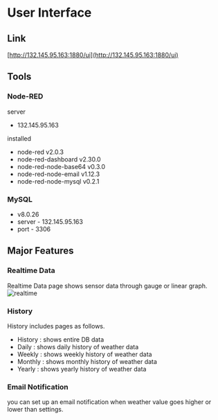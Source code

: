 # User Interface


## Link


[http://132.145.95.163:1880/ui](http://132.145.95.163:1880/ui) 

## Tools


### Node-RED

server

- 132.145.95.163

installed

- node-red v2.0.3
- node-red-dashboard v2.30.0
- node-red-node-base64 v0.3.0
- node-red-node-email v1.12.3
- node-red-node-mysql v0.2.1

### MySQL

- v8.0.26
- server - 132.145.95.163
- port - 3306

## Major Features


### Realtime Data
Realtime Data page shows sensor data through gauge or linear graph.
![realtime](.img/realtime.jpg)

### History
History includes pages as follows.
- History : shows entire DB data
- Daily : shows daily history of weather data
- Weekly : shows weekly history of weather data
- Monthly : shows monthly history of weather data
- Yearly : shows yearly history of weather data

### Email Notification
you can set up an email notification when weather value goes higher or lower than settings.
